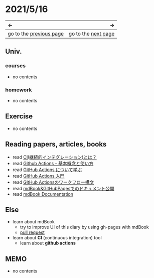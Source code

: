 # 2021/5/16
|←|→|
|:---|---:|
go to the [previous page](./15th.md) | go to the [next page](url)

## Univ.
### courses
- no contents

### homework
- no contents

## Exercise
- no contents

## Reading papers, articles, books
- read [CI(継続的インテグレーション)とは？](https://cloudbees.techmatrix.jp/devops/ci/)
- read [Github Actions - 基本概念と使い方](https://qiita.com/Yuuki557/items/5ea3d46b8f6251805c4e)
- read [GitHub Actions について学ぶ](https://docs.github.com/ja/actions/learn-github-actions)
- read [GitHub Actions 入門](https://docs.github.com/ja/actions/learn-github-actions/introduction-to-github-actions)
- read [GitHub Actionsのワークフロー構文](https://docs.github.com/ja/actions/reference/workflow-syntax-for-github-actions)
- read [mdBook&GitHubPagesでのドキュメント公開](https://zenn.dev/404_fof/articles/272f2a88d2d519b1edb3)
- read [mdBook Documentation](https://rust-lang.github.io/mdBook/index.html)

## Else
- learn about mdBook
    - try to improve UI of this diary by using gh-pages with mdBook
    - [pull request](https://github.com/OtsuKotsu/daily_log/pull/1)
- learn about **CI** (continuous integration) tool
    - learn about **github actions**

## MEMO
- no contents
